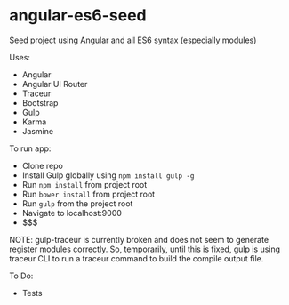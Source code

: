 angular-es6-seed
================

Seed project using Angular and all ES6 syntax (especially modules)

Uses:

* Angular
* Angular UI Router
* Traceur
* Bootstrap
* Gulp
* Karma
* Jasmine


To run app:

* Clone repo
* Install Gulp globally using `npm install gulp -g`
* Run `npm install` from project root
* Run `bower install` from project root
* Run `gulp` from the project root
* Navigate to localhost:9000
* $$$

NOTE:  gulp-traceur is currently broken and does not seem to generate register modules correctly.  So, temporarily,
    until this is fixed, gulp is using traceur CLI to run a traceur command to build the compile output file.


To Do:

* Tests

